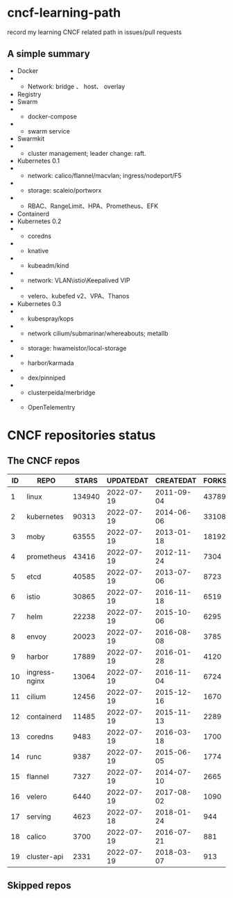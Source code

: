 # cncf-learning-path
record my learning CNCF related path in issues/pull requests

## A simple summary
- Docker
- - Network: bridge 、 host、 overlay
- Registry
- Swarm
- - docker-compose
- - swarm service
- Swarmkit
- - cluster management; leader change: raft.
- Kubernetes 0.1
- - network: calico/flannel/macvlan; ingress/nodeport/F5
- - storage: scaleio/portworx
- - RBAC、RangeLimit、HPA、Prometheus、EFK
- Containerd
- Kubernetes 0.2
- - coredns
- - knative
- - kubeadm/kind
- - network: VLAN\istio\Keepalived VIP
- - velero、kubefed v2、VPA、Thanos
- Kubernetes 0.3
- - kubespray/kops
- - network cilium/submarinar/whereabouts; metallb
- - storage: hwameistor/local-storage
- - harbor/karmada
- - dex/pinniped
- - clusterpeida/merbridge
- - OpenTelementry

# CNCF repositories status
<!--START_SECTION:github_repos-->
## The CNCF repos
| ID |     REPO      | STARS  | UPDATEDAT  | CREATEDAT  | FORKSCOUNT |
|----|---------------|--------|------------|------------|------------|
|  1 | linux         | 134940 | 2022-07-19 | 2011-09-04 |      43789 |
|  2 | kubernetes    |  90313 | 2022-07-19 | 2014-06-06 |      33108 |
|  3 | moby          |  63555 | 2022-07-19 | 2013-01-18 |      18192 |
|  4 | prometheus    |  43416 | 2022-07-19 | 2012-11-24 |       7304 |
|  5 | etcd          |  40585 | 2022-07-19 | 2013-07-06 |       8723 |
|  6 | istio         |  30865 | 2022-07-19 | 2016-11-18 |       6519 |
|  7 | helm          |  22238 | 2022-07-19 | 2015-10-06 |       6295 |
|  8 | envoy         |  20023 | 2022-07-19 | 2016-08-08 |       3785 |
|  9 | harbor        |  17889 | 2022-07-19 | 2016-01-28 |       4120 |
| 10 | ingress-nginx |  13064 | 2022-07-19 | 2016-11-04 |       6724 |
| 11 | cilium        |  12456 | 2022-07-19 | 2015-12-16 |       1670 |
| 12 | containerd    |  11485 | 2022-07-19 | 2015-11-13 |       2289 |
| 13 | coredns       |   9483 | 2022-07-19 | 2016-03-18 |       1700 |
| 14 | runc          |   9387 | 2022-07-19 | 2015-06-05 |       1774 |
| 15 | flannel       |   7327 | 2022-07-19 | 2014-07-10 |       2665 |
| 16 | velero        |   6440 | 2022-07-19 | 2017-08-02 |       1090 |
| 17 | serving       |   4623 | 2022-07-18 | 2018-01-24 |        944 |
| 18 | calico        |   3700 | 2022-07-19 | 2016-07-21 |        881 |
| 19 | cluster-api   |   2331 | 2022-07-19 | 2018-03-07 |        913 |



## Skipped repos
<!--END_SECTION:github_repos-->
